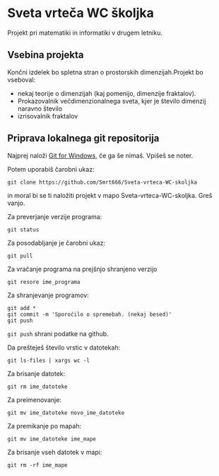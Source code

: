 # Sveta vrteča WC  školjka

Projekt pri matematiki in informatiki v drugem letniku.

## Vsebina projekta

Končni izdelek bo spletna stran o prostorskih dimenzijah.Projekt bo vseboval:

* nekaj teorije o dimenzijah (kaj pomenijo, dimenzije fraktalov).
* Prokazovalnik večdimenzionalnega sveta, kjer je število dimenzij naravno število
* izrisovalnik fraktalov

## Priprava lokalnega git repositorija

Najprej naloži [Git for Windows](https://gitforwindows.org/), če ga še nimaš. Vpišeš se noter.

Potem uporabiš čarobni ukaz:

`git clone https://github.com/Smrt666/Sveta-vrteca-WC-skoljka`

in moral bi se ti naložiti projekt v mapo Sveta-vrteca-WC-skoljka. Greš vanjo.

Za preverjanje verzije programa:

`git status`

Za posodabljanje je čarobni ukaz:

`git pull`

Za vračanje programa na prejšnjo shranjeno verzijo

`git resore ime_programa`

Za shranjevanje programov:

```
git add *
git commit -m 'Sporočilo o spremebah. (nekaj besed)'
git push
```

`git push` shrani podatke na github.

Da prešteješ število vrstic v datotekah:

`git ls-files | xargs wc -l`

Za brisanje datotek:

`git rm ime_datoteke`

Za preimenovanje:

`git mv ime_datoteke novo_ime_datoteke`

Za premikanje po mapah:

`git mv ime_datoteke ime_mape`

Za brisanje vseh datotek v mapi:

`git rm -rf ime_mape`

